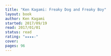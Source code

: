 ```yaml
---
title: "Ken Kagami: Freaky Dog and Freaky Boy"
layout: book
author: Ken Kagami
started: 2017/09/19
read: 2017/01/01
status: read
rating: "★★★★☆"
cover: 
pages: 96
---
```

